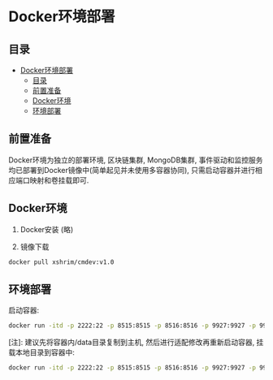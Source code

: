 # Docker环境部署

## 目录

<!-- TOC -->

- [Docker环境部署](#docker环境部署)
    - [目录](#目录)
    - [前置准备](#前置准备)
    - [Docker环境](#docker环境)
    - [环境部署](#环境部署)

<!-- /TOC -->

## 前置准备

Docker环境为独立的部署环境, 区块链集群, MongoDB集群, 事件驱动和监控服务均已部署到Docker镜像中(简单起见并未使用多容器协同), 只需启动容器并进行相应端口映射和卷挂载即可.

## Docker环境

1. Docker安装 (略)

2. 镜像下载

```bash
docker pull xshrim/cmdev:v1.0
```

## 环境部署

启动容器:

```bash
docker run -itd -p 2222:22 -p 8515:8515 -p 8516:8516 -p 9927:9927 -p 9928:9928 -p 9929:9929 -p 8000:8000 --name backend xshrim/cmdev:v1.0
```

[注]: 建议先将容器内/data目录复制到主机, 然后进行适配修改再重新启动容器, 挂载本地目录到容器中:

```bash
docker run -itd -p 2222:22 -p 8515:8515 -p 8516:8516 -p 9927:9927 -p 9928:9928 -p 9929:9929 -p 8000:8000 -v ~/data:/data --name backend xshrim/cmdev:v1.0
```
